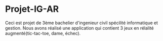 # Projet-IG-AR
Ceci est projet de 3ème bachelier d'ingenieur civil spécilité informatique et gestion.
Nous avons réalisé une application qui contient 3 jeux en rélalité augmenté(tic-tac-toe, dame, échec).
